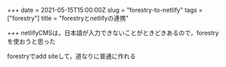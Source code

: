 +++
date = 2021-05-15T15:00:00Z
slug = "forestry-to-netlify"
tags = ["forestry"]
title = "forestryとnetlifyの連携"

+++
netlifyCMSは，日本語が入力できないことがときどきあるので，forestryを使おうと思った

forestryでadd siteして，道なりに普通に作れる